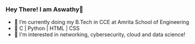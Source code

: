 ### Hey There! I am Aswathy👋


- 🌱 I’m currently doing my B.Tech in CCE at Amrita School of Engineering
- 🌱 C | Python | HTML | CSS
- 🌱 I'm interested in networking, cybersecurity, cloud and data science!

